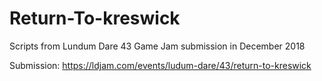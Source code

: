 # Return-To-kreswick
Scripts from Lundum Dare 43 Game Jam submission in December 2018 

Submission: https://ldjam.com/events/ludum-dare/43/return-to-kreswick
